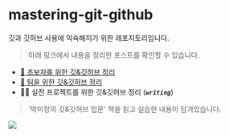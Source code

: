 

# mastering-git-github
깃과 깃허브 사용에 익숙해지기 위한 레포지토리입니다.
  
> 아래 링크에서 내용을 정리한 포스트를 확인할 수 있습니다.  
- [📖 초보자를 위한 깃&깃허브 정리](https://velog.io/@khakhid/%EC%B4%88%EB%B3%B4%EC%9E%90%EB%A5%BC-%EC%9C%84%ED%95%9C-%EA%B9%83%EA%B9%83%ED%97%88%EB%B8%8C)  
- [🤝 팀을 위한 깃&깃허브 정리](https://velog.io/@khakhid/%ED%8C%80%EC%9D%84-%EC%9C%84%ED%95%9C-%EA%B9%83%EA%B9%83%ED%97%88%EB%B8%8C)  
- 👨‍💻 실전 프로젝트를 위한 깃&깃허브 정리 (***`writing`***)


> '박미정의 깃&깃허브 입문' 책을 읽고 실습한 내용이 담겨있습니다.


![](https://user-images.githubusercontent.com/74141521/176237262-fa3dfe54-eee5-4ace-89ef-bdc5eff2d2d8.png) 
